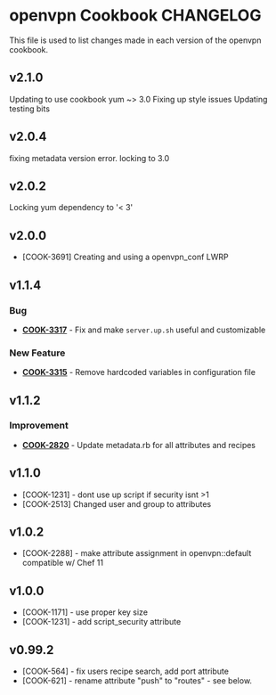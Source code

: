 openvpn Cookbook CHANGELOG
==========================
This file is used to list changes made in each version of the openvpn cookbook.


v2.1.0
------
Updating to use cookbook yum ~> 3.0
Fixing up style issues
Updating testing bits


v2.0.4
------
fixing metadata version error. locking to 3.0


v2.0.2
------
Locking yum dependency to '< 3'


v2.0.0
------
- [COOK-3691] Creating and using a openvpn_conf LWRP


v1.1.4
------
### Bug
- **[COOK-3317](https://tickets.opscode.com/browse/COOK-3317)** - Fix and make `server.up.sh` useful and customizable

### New Feature
- **[COOK-3315](https://tickets.opscode.com/browse/COOK-3315)** - Remove hardcoded variables in configuration file


v1.1.2
------
### Improvement
- **[COOK-2820](https://tickets.opscode.com/browse/COOK-2820)** - Update metadata.rb for all attributes and recipes

v1.1.0
------
- [COOK-1231] - dont use up script if security isnt >1
- [COOK-2513] Changed user and group to attributes

v1.0.2
------
- [COOK-2288] - make attribute assignment in openvpn::default compatible w/ Chef 11

v1.0.0
------
- [COOK-1171] - use proper key size
- [COOK-1231] - add script_security attribute

v0.99.2
-------
- [COOK-564] - fix users recipe search, add port attribute
- [COOK-621] - rename attribute "push" to "routes" - see below.
